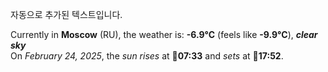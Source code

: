 
자동으로 추가된 텍스트입니다.

<!--START_SECTION:weather:moscow-->
Currently in **Moscow** (RU), the weather is: **-6.9°C** (feels like **-9.9°C**), ***clear sky***<br/>
On *February 24, 2025*, the *sun rises* at 🌅**07:33** and *sets* at 🌇**17:52**.
<!--END_SECTION:weather-->
